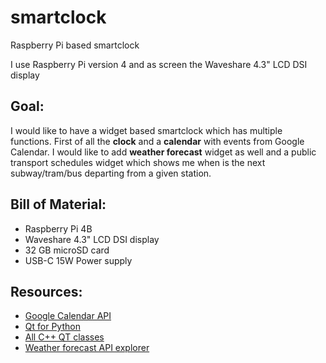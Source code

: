 # smartclock
Raspberry Pi based smartclock

I use Raspberry Pi version 4 and as screen the Waveshare 4.3" LCD DSI display

## Goal:
I would like to have a widget based smartclock which has multiple functions.
First of all the **clock** and a **calendar** with events from Google Calendar. I would like to add **weather forecast** widget as well
and a public transport schedules widget which shows me when is the next subway/tram/bus departing from a given station. 

## Bill of Material:
* Raspberry Pi 4B
* Waveshare 4.3" LCD DSI display
* 32 GB microSD card
* USB-C 15W Power supply

## Resources:
* [Google Calendar API](https://developers.google.com/calendar/api/guides/overview)
* [Qt for Python](https://doc.qt.io/qtforpython-6.2/api.html)
* [All C++ QT classes](https://doc.qt.io/qt-6/classes.html)
* [Weather forecast API explorer](https://www.weatherapi.com/api-explorer.aspx#forecast)
